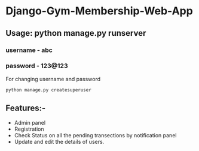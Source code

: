 # Django-Gym-Membership-Web-App
## Usage: python manage.py runserver
### username - abc
### password - 123@123
  For changing username and password
  
  `python manage.py createsuperuser`

## Features:-
+ Admin panel
+ Registration
+ Check Status on all the pending transections by notification panel
+ Update and edit the details of users.
